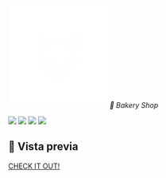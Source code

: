<img src="./assets/img/Logo_blanco.png" width=200>
<em>🌌 Bakery Shop </em>
<p align="left">
   <img src="https://img.shields.io/badge/STATUS-TERMINADO-green">
  <img src="https://img.shields.io/badge/HTML-red">
  <img src="https://img.shields.io/badge/CSS-blue">
  <img src="https://img.shields.io/badge/JavaScript-yellow">
   </p>

## 📸 Vista previa

   <a href="https://brandev103.github.io/Bakery-Shop/" target="_blank">CHECK IT OUT!</a>
